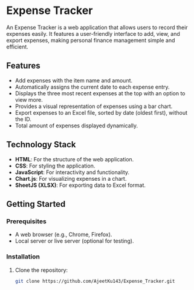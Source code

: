 # Expense Tracker

An Expense Tracker is a web application that allows users to record their expenses easily. It features a user-friendly interface to add, view, and export expenses, making personal finance management simple and efficient.

## Features

- Add expenses with the item name and amount.
- Automatically assigns the current date to each expense entry.
- Displays the three most recent expenses at the top with an option to view more.
- Provides a visual representation of expenses using a bar chart.
- Export expenses to an Excel file, sorted by date (oldest first), without the ID.
- Total amount of expenses displayed dynamically.

## Technology Stack

- **HTML**: For the structure of the web application.
- **CSS**: For styling the application.
- **JavaScript**: For interactivity and functionality.
- **Chart.js**: For visualizing expenses in a chart.
- **SheetJS (XLSX)**: For exporting data to Excel format.

## Getting Started

### Prerequisites

- A web browser (e.g., Chrome, Firefox).
- Local server or live server (optional for testing).

### Installation

1. Clone the repository:
   ```bash
   git clone https://github.com/AjeetKu143/Expense_Tracker.git
